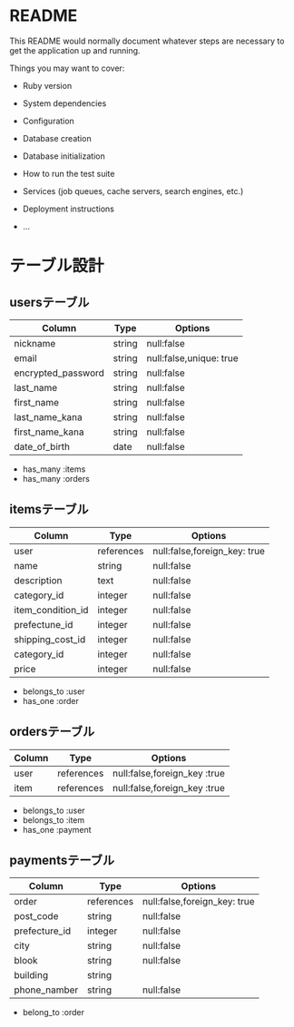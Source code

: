 # README

This README would normally document whatever steps are necessary to get the
application up and running.

Things you may want to cover:

* Ruby version

* System dependencies

* Configuration

* Database creation

* Database initialization

* How to run the test suite

* Services (job queues, cache servers, search engines, etc.)

* Deployment instructions

* ...

# テーブル設計

## usersテーブル

|Column            |Type              |Options                |
|------------------|------------------|-----------------------|
|nickname          |string            |null:false             |
|email             |string            |null:false,unique: true|
|encrypted_password|string            |null:false             |
|last_name         |string            |null:false             |
|first_name        |string            |null:false             |
|last_name_kana    |string            |null:false             |
|first_name_kana   |string            |null:false             |
|date_of_birth     |date              |null:false             |

- has_many :items
- has_many :orders

## itemsテーブル

|Column            |Type              |Options                     |
|------------------|------------------|----------------------------|
|user              |references        |null:false,foreign_key: true|
|name              |string            |null:false                  |
|description       |text              |null:false                  |
|category_id       |integer           |null:false                  |
|item_condition_id |integer           |null:false                  |
|prefectune_id     |integer           |null:false                  |
|shipping_cost_id  |integer           |null:false                  |
|category_id       |integer           |null:false                  |
|price             |integer           |null:false                  |

- belongs_to :user
- has_one    :order

## ordersテーブル

|Column            |Type              |Options                     |
|------------------|------------------|----------------------------|
|user              |references        |null:false,foreign_key :true|
|item              |references        |null:false,foreign_key :true|

- belongs_to :user
- belongs_to :item
- has_one    :payment

## paymentsテーブル

|Column            |Type              |Options                     |
|------------------|------------------|----------------------------|
|order             |references        |null:false,foreign_key: true|
|post_code         |string            |null:false                  |
|prefecture_id     |integer           |null:false                  |
|city              |string            |null:false                  |
|blook             |string            |null:false                  |
|building          |string            |                            |
|phone_namber      |string            |null:false                  |

- belong_to :order